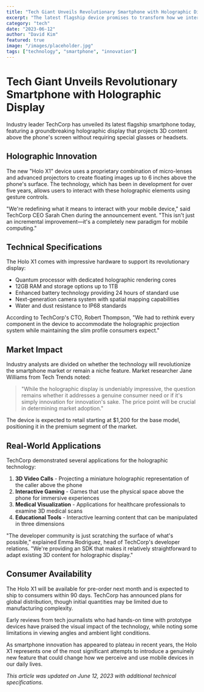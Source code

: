 ```yaml
---
title: "Tech Giant Unveils Revolutionary Smartphone with Holographic Display"
excerpt: "The latest flagship device promises to transform how we interact with mobile technology."
category: "tech"
date: "2023-06-12"
author: "David Kim"
featured: true
image: "/images/placeholder.jpg"
tags: ["technology", "smartphone", "innovation"]
---
```


# Tech Giant Unveils Revolutionary Smartphone with Holographic Display

Industry leader TechCorp has unveiled its latest flagship smartphone today, featuring a groundbreaking holographic display that projects 3D content above the phone's screen without requiring special glasses or headsets.

## Holographic Innovation

The new "Holo X1" device uses a proprietary combination of micro-lenses and advanced projectors to create floating images up to 6 inches above the phone's surface. The technology, which has been in development for over five years, allows users to interact with these holographic elements using gesture controls.

"We're redefining what it means to interact with your mobile device," said TechCorp CEO Sarah Chen during the announcement event. "This isn't just an incremental improvement—it's a completely new paradigm for mobile computing."

## Technical Specifications

The Holo X1 comes with impressive hardware to support its revolutionary display:

- Quantum processor with dedicated holographic rendering cores
- 12GB RAM and storage options up to 1TB
- Enhanced battery technology providing 24 hours of standard use
- Next-generation camera system with spatial mapping capabilities
- Water and dust resistance to IP68 standards

According to TechCorp's CTO, Robert Thompson, "We had to rethink every component in the device to accommodate the holographic projection system while maintaining the slim profile consumers expect."

## Market Impact

Industry analysts are divided on whether the technology will revolutionize the smartphone market or remain a niche feature. Market researcher Jane Williams from Tech Trends noted:

> "While the holographic display is undeniably impressive, the question remains whether it addresses a genuine consumer need or if it's simply innovation for innovation's sake. The price point will be crucial in determining market adoption."

The device is expected to retail starting at $1,200 for the base model, positioning it in the premium segment of the market.

## Real-World Applications

TechCorp demonstrated several applications for the holographic technology:

1. **3D Video Calls** - Projecting a miniature holographic representation of the caller above the phone
2. **Interactive Gaming** - Games that use the physical space above the phone for immersive experiences
3. **Medical Visualization** - Applications for healthcare professionals to examine 3D medical scans
4. **Educational Tools** - Interactive learning content that can be manipulated in three dimensions

"The developer community is just scratching the surface of what's possible," explained Emma Rodriguez, head of TechCorp's developer relations. "We're providing an SDK that makes it relatively straightforward to adapt existing 3D content for holographic display."

## Consumer Availability

The Holo X1 will be available for pre-order next month and is expected to ship to consumers within 90 days. TechCorp has announced plans for global distribution, though initial quantities may be limited due to manufacturing complexity.

Early reviews from tech journalists who had hands-on time with prototype devices have praised the visual impact of the technology, while noting some limitations in viewing angles and ambient light conditions.

As smartphone innovation has appeared to plateau in recent years, the Holo X1 represents one of the most significant attempts to introduce a genuinely new feature that could change how we perceive and use mobile devices in our daily lives.

*This article was updated on June 12, 2023 with additional technical specifications.*
